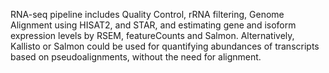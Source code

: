RNA-seq pipeline includes Quality Control, rRNA filtering, Genome Alignment using HISAT2, and STAR, and estimating gene and isoform expression levels by RSEM, featureCounts and Salmon. 
Alternatively, Kallisto or Salmon could be used for quantifying abundances of transcripts based on pseudoalignments, without the need for alignment.